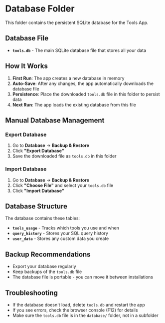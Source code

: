 # Database Folder

This folder contains the persistent SQLite database for the Tools App.

## Database File

- **`tools.db`** - The main SQLite database file that stores all your data

## How It Works

1. **First Run**: The app creates a new database in memory
2. **Auto-Save**: After any changes, the app automatically downloads the database file
3. **Persistence**: Place the downloaded `tools.db` file in this folder to persist data
4. **Next Run**: The app loads the existing database from this file

## Manual Database Management

### Export Database
1. Go to **Database** → **Backup & Restore**
2. Click **"Export Database"**
3. Save the downloaded file as `tools.db` in this folder

### Import Database
1. Go to **Database** → **Backup & Restore**
2. Click **"Choose File"** and select your `tools.db` file
3. Click **"Import Database"**

## Database Structure

The database contains these tables:
- **`tools_usage`** - Tracks which tools you use and when
- **`query_history`** - Stores your SQL query history
- **`user_data`** - Stores any custom data you create

## Backup Recommendations

- Export your database regularly
- Keep backups of the `tools.db` file
- The database file is portable - you can move it between installations

## Troubleshooting

- If the database doesn't load, delete `tools.db` and restart the app
- If you see errors, check the browser console (F12) for details
- Make sure the `tools.db` file is in the `database/` folder, not in a subfolder
